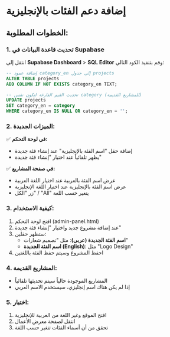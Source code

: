 # إضافة دعم الفئات بالإنجليزية

## الخطوات المطلوبة:

### 1. تحديث قاعدة البيانات في Supabase

انتقل إلى **Supabase Dashboard** > **SQL Editor** وقم بتنفيذ الكود التالي:

```sql
-- إضافة عمود category_en إلى جدول projects
ALTER TABLE projects 
ADD COLUMN IF NOT EXISTS category_en TEXT;

-- تحديث القيم الفارغة لتكون نفس category (للمشاريع القديمة)
UPDATE projects 
SET category_en = category 
WHERE category_en IS NULL OR category_en = '';
```

### 2. الميزات الجديدة:

✅ **في لوحة التحكم:**
- إضافة حقل "اسم الفئة بالإنجليزية" عند إنشاء فئة جديدة
- يظهر تلقائياً عند اختيار "إنشاء فئة جديدة"

✅ **في صفحة المشاريع:**
- عرض اسم الفئة بالعربية عند اختيار اللغة العربية
- عرض اسم الفئة بالإنجليزية عند اختيار اللغة الإنجليزية
- زر "الكل" / "All" يتغير حسب اللغة

### 3. كيفية الاستخدام:

1. افتح لوحة التحكم (admin-panel.html)
2. عند إضافة مشروع جديد واختيار "إنشاء فئة جديدة"
3. ستظهر حقلين:
   - **اسم الفئة الجديدة (عربي)**: مثل "تصميم شعارات"
   - **اسم الفئة الجديدة (English)**: مثل "Logo Design"
4. احفظ المشروع وسيتم حفظ الفئة باللغتين

### 4. المشاريع القديمة:

- المشاريع الموجودة حالياً سيتم تحديثها تلقائياً
- إذا لم يكن هناك اسم إنجليزي، سيستخدم الاسم العربي

### 5. اختبار:

1. افتح الموقع وغير اللغة من العربية للإنجليزية
2. انتقل لصفحة معرض الأعمال
3. تحقق من أن أسماء الفئات تتغير حسب اللغة
